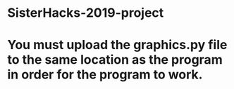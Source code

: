 # SisterHacks-2019-project

# You must upload the graphics.py file to the same location as the program in order for the program to work.
